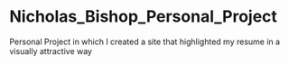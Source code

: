 Nicholas_Bishop_Personal_Project
================================

Personal Project in which I created a site that highlighted my resume in a visually attractive way
